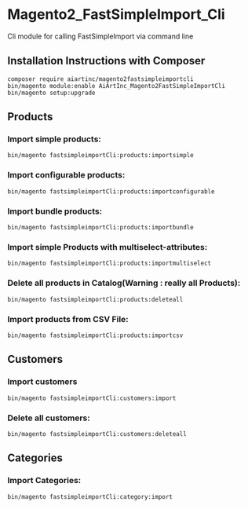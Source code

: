 # Magento2_FastSimpleImport_Cli
Cli module for calling FastSimpleImport via command line



Installation Instructions with Composer
---------------------------------------------

    composer require aiartinc/magento2fastsimpleimportcli
    bin/magento module:enable AiArtInc_Magento2FastSimpleImportCli
    bin/magento setup:upgrade
    



## Products

### Import simple products:
`bin/magento fastsimpleimportCli:products:importsimple`

### Import configurable products:
`bin/magento fastsimpleimportCli:products:importconfigurable`

### Import bundle products:
`bin/magento fastsimpleimportCli:products:importbundle`

### Import simple Products with multiselect-attributes:
`bin/magento fastsimpleimportCli:products:importmultiselect`

### Delete all products in Catalog(Warning : really all Products):
`bin/magento fastsimpleimportCli:products:deleteall`

### Import products from CSV File:
`bin/magento fastsimpleimportCli:products:importcsv`

## Customers

### Import customers
`bin/magento fastsimpleimportCli:customers:import`

### Delete all customers:
`bin/magento fastsimpleimportCli:customers:deleteall`

## Categories

### Import Categories:
`bin/magento fastsimpleimportCli:category:import`

